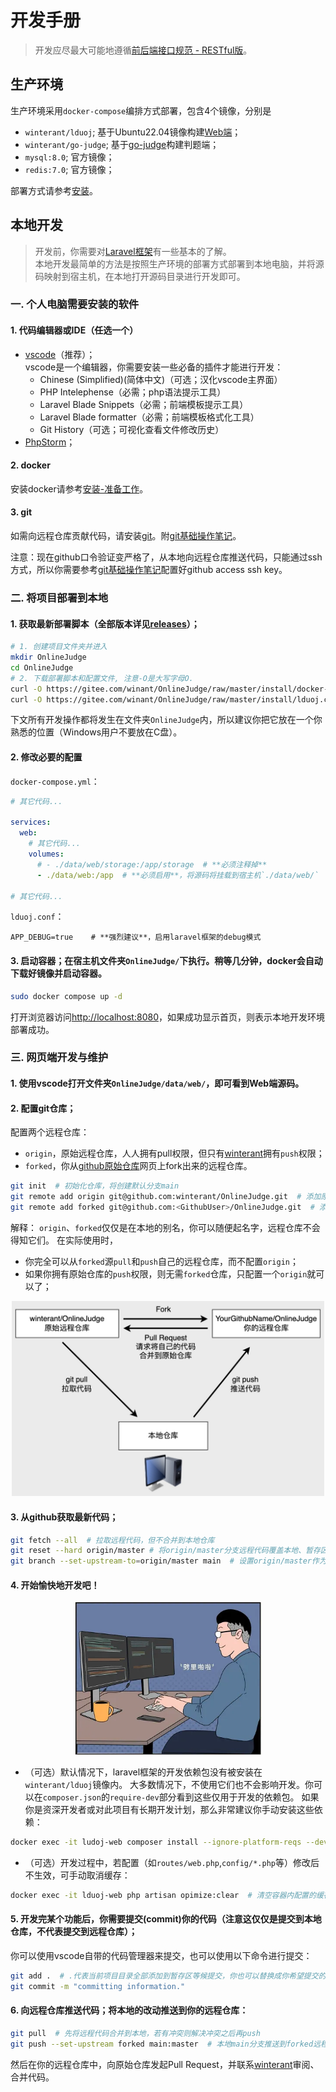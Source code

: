 # 开发手册

> 开发应尽最大可能地遵循[前后端接口规范 - RESTful版](https://github.com/winterant/restful-api-specification)。

## 生产环境

<!-- ![framework](./img/lduoj-framework.jpg) -->

生产环境采用`docker-compose`编排方式部署，包含4个镜像，分别是
- `winterant/lduoj`; 基于Ubuntu22.04镜像构建[Web端](https://github.com/winterant/OnlineJudge)；
- `winterant/go-judge`; 基于[go-judge](https://github.com/criyle/go-judge)构建判题端；
- `mysql:8.0`; 官方镜像；
- `redis:7.0`; 官方镜像；

部署方式请参考[安装](../deploy/deploy.md)。

## 本地开发

>开发前，你需要对[Laravel框架](https://learnku.com/docs/laravel/10.x)有一些基本的了解。  
>本地开发最简单的方法是按照生产环境的部署方式部署到本地电脑，并将源码映射到宿主机，在本地打开源码目录进行开发即可。

### 一. 个人电脑需要安装的软件

#### 1. 代码编辑器或IDE（任选一个）

- [vscode](https://code.visualstudio.com)（推荐）；  
  vscode是一个编辑器，你需要安装一些必备的插件才能进行开发：
     - Chinese (Simplified)(简体中文)（可选；汉化vscode主界面）
     - PHP Intelephense（必需；php语法提示工具）
     - Laravel Blade Snippets（必需；前端模板提示工具）
     - Laravel Blade formatter（必需；前端模板格式化工具）
     - Git History（可选；可视化查看文件修改历史）
- [PhpStorm](https://www.jetbrains.com/phpstorm/)；

#### 2. docker

安装docker请参考[安装-准备工作](../deploy/deploy.md)。

#### 3. git
如需向远程仓库贡献代码，请安装[git](https://git-scm.com/)。附[git基础操作笔记](https://blog.csdn.net/winter2121/article/details/124227331)。

注意：现在github口令验证变严格了，从本地向远程仓库推送代码，只能通过ssh方式，所以你需要参考[git基础操作笔记](https://blog.csdn.net/winter2121/article/details/124227331)配置好github access ssh key。


### 二. 将项目部署到本地

#### 1. 获取最新部署脚本（全部版本详见[releases](https://github.com/winterant/OnlineJudge/releases)）；
```bash
# 1. 创建项目文件夹并进入
mkdir OnlineJudge
cd OnlineJudge
# 2. 下载部署脚本和配置文件, 注意-O是大写字母O.
curl -O https://gitee.com/winant/OnlineJudge/raw/master/install/docker-compose.yml
curl -O https://gitee.com/winant/OnlineJudge/raw/master/install/lduoj.conf
```
下文所有开发操作都将发生在文件夹`OnlineJudge`内，所以建议你把它放在一个你熟悉的位置（Windows用户不要放在C盘）。

#### 2. 修改必要的配置  
`docker-compose.yml`：
```yml
# 其它代码...

services:
  web:
    # 其它代码...
    volumes:
      # - ./data/web/storage:/app/storage  # **必须注释掉**
      - ./data/web:/app  # **必须启用**，将源码将挂载到宿主机`./data/web/`

# 其它代码...
```

`lduoj.conf`：
```shell
APP_DEBUG=true    # **强烈建议**，启用laravel框架的debug模式
```

#### 3. 启动容器；在宿主机文件夹`OnlineJudge/`下执行。稍等几分钟，docker会自动下载好镜像并启动容器。
```bash
sudo docker compose up -d
```
打开浏览器访问<http://localhost:8080>，如果成功显示首页，则表示本地开发环境部署成功。


### 三. 网页端开发与维护

#### 1. 使用vscode打开文件夹`OnlineJudge/data/web/`，即可看到Web端源码。

#### 2. 配置git仓库；

配置两个远程仓库：
- `origin`，原始远程仓库，人人拥有pull权限，但只有[winterant](https://github.com/winterant)拥有`push`权限；
- `forked`，你从[github原始仓库](https://github.com/winterant/OnlineJudge)网页上fork出来的远程仓库。  
```bash
git init  # 初始化仓库，将创建默认分支main
git remote add origin git@github.com:winterant/OnlineJudge.git  # 添加原始远程仓库，用于pull获取最新代码
git remote add forked git@github.com:<GithubUser>/OnlineJudge.git  # 添加个人远程仓库，用于push改动的代码
```
解释：
`origin`、`forked`仅仅是在本地的别名，你可以随便起名字，远程仓库不会得知它们。
在实际使用时，
- 你完全可以从`forked`源`pull`和`push`自己的远程仓库，而不配置`origin`；
- 如果你拥有原始仓库的`push`权限，则无需`forked`仓库，只配置一个`origin`就可以了；

<div align="center">
<img src="./img/git-repo.jpg" width="500">
</div>

#### 3. 从github获取最新代码；
```bash
git fetch --all  # 拉取远程代码，但不合并到本地仓库
git reset --hard origin/master # 将origin/master分支远程代码覆盖本地、暂存区、工作区当前本地分支(main)
git branch --set-upstream-to=origin/master main  # 设置origin/master作为本地分支main的获取源
```

#### 4. 开始愉快地开发吧！

<div align="center">
  <img src="./img/coding.png" width="300">
</div>

- （可选）默认情况下，laravel框架的开发依赖包没有被安装在`winterant/lduoj`镜像内。
大多数情况下，不使用它们也不会影响开发。你可以在`composer.json`的`require-dev`部分看到这些仅用于开发的依赖包。
如果你是资深开发者或对此项目有长期开发计划，那么非常建议你手动安装这些依赖：
```bash
docker exec -it ludoj-web composer install --ignore-platform-reqs --dev
```

- （可选）开发过程中，若配置（如`routes/web.php`,`config/*.php`等）修改后不生效，可手动取消缓存：
```bash
docker exec -it lduoj-web php artisan opimize:clear  # 清空容器内配置的缓存
```

#### 5. 开发完某个功能后，你需要提交(commit)你的代码（注意这仅仅是提交到本地仓库，不代表提交到远程仓库）；
你可以使用vscode自带的代码管理器来提交，也可以使用以下命令进行提交：
```bash
git add .  # .代表当前项目目录全部添加到暂存区等候提交，你也可以替换成你希望提交的那部分文件
git commit -m "committing information."
```

#### 6. 向远程仓库推送代码；将本地的改动推送到你的远程仓库：
```bash
git pull  # 先将远程代码合并到本地，若有冲突则解决冲突之后再push
git push --set-upstream forked main:master  # 本地main分支推送到forked远程仓库master分支
```

然后在你的远程仓库中，向原始仓库发起Pull Request，并联系[winterant](https://github.com/winterant)审阅、合并代码。
